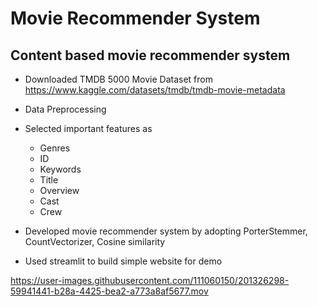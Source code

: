# Movie Recommender System
## Content based movie recommender system
* Downloaded TMDB 5000 Movie Dataset from https://www.kaggle.com/datasets/tmdb/tmdb-movie-metadata

* Data Preprocessing

* Selected important features as 
  * Genres
  * ID
  * Keywords
  * Title
  * Overview
  * Cast
  * Crew

* Developed movie recommender system by adopting PorterStemmer, CountVectorizer, Cosine similarity

* Used streamlit to build simple website for demo

https://user-images.githubusercontent.com/111060150/201326298-59941441-b28a-4425-bea2-a773a8af5677.mov

